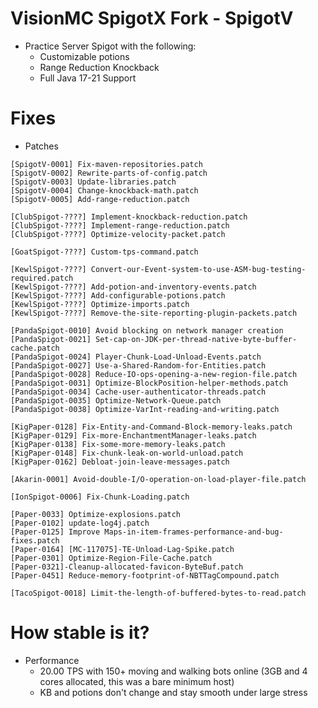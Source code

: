 # VisionMC SpigotX Fork - SpigotV
 
- Practice Server Spigot with the following:
  - Customizable potions
  - Range Reduction Knockback
  - Full Java 17-21 Support

# Fixes

- Patches

```
[SpigotV-0001] Fix-maven-repositories.patch
[SpigotV-0002] Rewrite-parts-of-config.patch
[SpigotV-0003] Update-libraries.patch
[SpigotV-0004] Change-knockback-math.patch
[SpigotV-0005] Add-range-reduction.patch

[ClubSpigot-????] Implement-knockback-reduction.patch
[ClubSpigot-????] Implement-range-reduction.patch
[ClubSpigot-????] Optimize-velocity-packet.patch

[GoatSpigot-????] Custom-tps-command.patch

[KewlSpigot-????] Convert-our-Event-system-to-use-ASM-bug-testing-required.patch
[KewlSpigot-????] Add-potion-and-inventory-events.patch
[KewlSpigot-????] Add-configurable-potions.patch
[KewlSpigot-????] Optimize-imports.patch
[KewlSpigot-????] Remove-the-site-reporting-plugin-packets.patch

[PandaSpigot-0010] Avoid blocking on network manager creation
[PandaSpigot-0021] Set-cap-on-JDK-per-thread-native-byte-buffer-cache.patch
[PandaSpigot-0024] Player-Chunk-Load-Unload-Events.patch
[PandaSpigot-0027] Use-a-Shared-Random-for-Entities.patch
[PandaSpigot-0028] Reduce-IO-ops-opening-a-new-region-file.patch
[PandaSpigot-0031] Optimize-BlockPosition-helper-methods.patch
[PandaSpigot-0034] Cache-user-authenticator-threads.patch
[PandaSpigot-0035] Optimize-Network-Queue.patch
[PandaSpigot-0038] Optimize-VarInt-reading-and-writing.patch

[KigPaper-0128] Fix-Entity-and-Command-Block-memory-leaks.patch
[KigPaper-0129] Fix-more-EnchantmentManager-leaks.patch
[KigPaper-0138] Fix-some-more-memory-leaks.patch
[KigPaper-0148] Fix-chunk-leak-on-world-unload.patch
[KigPaper-0162] Debloat-join-leave-messages.patch

[Akarin-0001] Avoid-double-I/O-operation-on-load-player-file.patch

[IonSpigot-0006] Fix-Chunk-Loading.patch

[Paper-0033] Optimize-explosions.patch
[Paper-0102] update-log4j.patch
[Paper-0125] Improve Maps-in-item-frames-performance-and-bug-fixes.patch
[Paper-0164] [MC-117075]-TE-Unload-Lag-Spike.patch
[Paper-0301] Optimize-Region-File-Cache.patch
[Paper-0321]-Cleanup-allocated-favicon-ByteBuf.patch
[Paper-0451] Reduce-memory-footprint-of-NBTTagCompound.patch

[TacoSpigot-0018] Limit-the-length-of-buffered-bytes-to-read.patch
```

# How stable is it?

- Performance
  - 20.00 TPS with 150+ moving and walking bots online (3GB and 4 cores allocated, this was a bare minimum host)
  - KB and potions don't change and stay smooth under large stress
